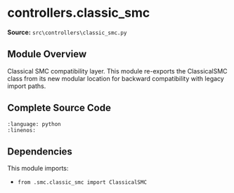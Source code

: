 # controllers.classic_smc

**Source:** `src\controllers\classic_smc.py`

## Module Overview

Classical SMC compatibility layer.
This module re-exports the ClassicalSMC class from its new modular location
for backward compatibility with legacy import paths.

## Complete Source Code

```{literalinclude} ../../../src/controllers/classic_smc.py
:language: python
:linenos:
```



## Dependencies

This module imports:

- `from .smc.classic_smc import ClassicalSMC`
